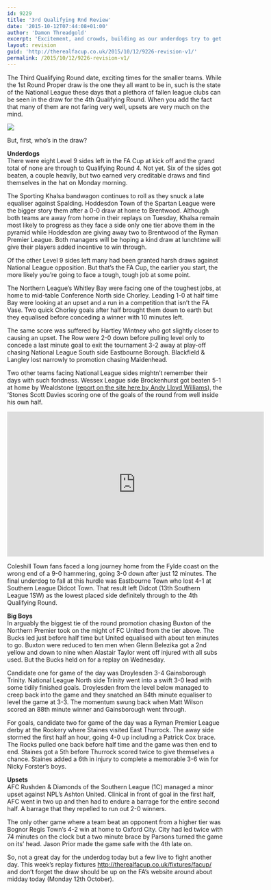```yaml
---
id: 9229
title: '3rd Qualifying Rnd Review'
date: '2015-10-12T07:44:08+01:00'
author: 'Damon Threadgold'
excerpt: 'Excitement, and crowds, building as our underdogs try to get a shot at the National League.'
layout: revision
guid: 'http://therealfacup.co.uk/2015/10/12/9226-revision-v1/'
permalink: /2015/10/12/9226-revision-v1/
---
```


The Third Qualifying Round date, exciting times for the smaller teams. While the 1st Round Proper draw is the one they all want to be in, such is the state of the National League these days that a plethora of fallen league clubs can be seen in the draw for the 4th Qualifying Round. When you add the fact that many of them are not faring very well, upsets are very much on the mind.

![](https://lh3.googleusercontent.com/-vBc9_BaZa4w/VhtWdCiOQaI/AAAAAAAAFsE/FcHhs4IytXg/s720-Ic42/3QR.jpg)

But, first, who’s in the draw?

**Underdogs**  
There were eight Level 9 sides left in the FA Cup at kick off and the grand total of none are through to Qualifying Round 4. Not yet. Six of the sides got beaten, a couple heavily, but two earned very creditable draws and find themselves in the hat on Monday morning.

The Sporting Khalsa bandwagon continues to roll as they snuck a late equaliser against Spalding. Hoddesdon Town of the Spartan League were the bigger story them after a 0-0 draw at home to Brentwood. Although both teams are away from home in their replays on Tuesday, Khalsa remain most likely to progress as they face a side only one tier above them in the pyramid while Hoddesdon are giving away two to Brentwood of the Ryman Premier League. Both managers will be hoping a kind draw at lunchtime will give their players added incentive to win through.

Of the other Level 9 sides left many had been granted harsh draws against National League opposition. But that’s the FA Cup, the earlier you start, the more likely you’re going to face a tough, tough job at some point.

The Northern League’s Whitley Bay were facing one of the toughest jobs, at home to mid-table Conference North side Chorley. Leading 1-0 at half time Bay were looking at an upset and a run in a competition that isn’t the FA Vase. Two quick Chorley goals after half brought them down to earth but they equalised before conceding a winner with 10 minutes left.

The same score was suffered by Hartley Wintney who got slightly closer to causing an upset. The Row were 2-0 down before pulling level only to concede a last minute goal to exit the tournament 3-2 away at play-off chasing National League South side Eastbourne Borough. Blackfield &amp; Langley lost narrowly to promotion chasing Maidenhead.

Two other teams facing National League sides mightn’t remember their days with such fondness. Wessex League side Brockenhurst got beaten 5-1 at home by Wealdstone ([report on the site here by Andy Lloyd Williams](http://therealfacup.co.uk/2015/10/12/brockenhurst-1-5-wealdstone/)), the ‘Stones Scott Davies scoring one of the goals of the round from well inside his own half.

<iframe allow="accelerometer; autoplay; clipboard-write; encrypted-media; gyroscope; picture-in-picture" allowfullscreen="" frameborder="0" height="338" src="https://www.youtube.com/embed/npaxTzkFKWQ?feature=oembed" title="GOAL Davies (filmed by StonesGoals) Brockenhurst 1-5 Wealdstone" width="600"></iframe>

Coleshill Town fans faced a long journey home from the Fylde coast on the wrong end of a 9-0 hammering, going 3-0 down after just 12 minutes. The final underdog to fall at this hurdle was Eastbourne Town who lost 4-1 at Southern League Didcot Town. That result left Didcot (13th Southern League 1SW) as the lowest placed side definitely through to the 4th Qualifying Round.

**Big Boys**  
In arguably the biggest tie of the round promotion chasing Buxton of the Northern Premier took on the might of FC United from the tier above. The Bucks led just before half time but United equalised with about ten minutes to go. Buxton were reduced to ten men when Glenn Belezika got a 2nd yellow and down to nine when Alastair Taylor went off injured with all subs used. But the Bucks held on for a replay on Wednesday.

Candidate one for game of the day was Droylesden 3-4 Gainsborough Trinity. National League North side Trinity went into a swift 3-0 lead with some tidily finished goals. Droylesden from the level below managed to creep back into the game and they snatched an 84th minute equaliser to level the game at 3-3. The momentum swung back when Matt Wilson scored an 88th minute winner and Gainsborough went through.

For goals, candidate two for game of the day was a Ryman Premier League derby at the Rookery where Staines visited East Thurrock. The away side stormed the first half an hour, going 4-0 up including a Patrick Cox brace. The Rocks pulled one back before half time and the game was then end to end. Staines got a 5th before Thurrock scored twice to give themselves a chance. Staines added a 6th in injury to complete a memorable 3-6 win for Nicky Forster’s boys.

**Upsets**  
AFC Rushden &amp; Diamonds of the Southern League (1C) managed a minor upset against NPL’s Ashton United. Clinical in front of goal in the first half, AFC went in two up and then had to endure a barrage for the entire second half. A barrage that they repelled to run out 2-0 winners.

The only other game where a team beat an opponent from a higher tier was Bognor Regis Town’s 4-2 win at home to Oxford City. City had led twice with 74 minutes on the clock but a two minute brace by Parsons turned the game on its’ head. Jason Prior made the game safe with the 4th late on.

So, not a great day for the underdog today but a few live to fight another day. This week’s replay fixtures <http://therealfacup.co.uk/fixtures/facup/> and don’t forget the draw should be up on the FA’s website around about midday today (Monday 12th October).